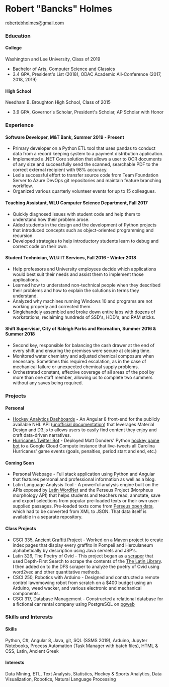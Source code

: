 # Robert "Bancks" Holmes
robertebholmes@gmail.com

### Education
#### College 
Washington and Lee University, Class of 2019
* Bachelor of Arts, Computer Science and Classics
* 3.4 GPA, President's List (2018), ODAC Academic All-Conference (2017, 2018, 2019)

#### High School
Needham B. Broughton High School, Class of 2015
* 3.9 GPA, Governor's Scholar, President's Scholar, AP Scholar with Honor

### Experience
#### Software Developer, M&T Bank, Summer 2019 - Present
* Primary developer on a Python ETL tool that uses pandas to conduct data from a record keeping system to a payment distribution application.
* Implemented a .NET Core solution that allows a user to OCR documents of any size and successfully send the scanned, searchable PDF to the correct external recipient with 98% accuracy. 
* Led a successful effort to transfer source code from Team Foundation Server to Azure DevOps git repositories and maintain feature branching workflow.
* Organized various quarterly volunteer events for up to 15 colleagues.

#### Teaching Assistant, WLU Computer Science Department, Fall 2017
* Quickly diagnosed issues with student code and help them to understand how their problem arose.
* Aided students in the design and the development of Python projects that introduced concepts such as object-oriented programming and recursion.
* Developed strategies to help introductory students learn to debug and correct code on their own.

#### Student Technician, WLU IT Services, Fall 2016 - Winter 2018
* Help professors and University employees decide which applications would best suit their needs and assist them to implement those applications.
* Learned how to understand non-technical people when they described their problems and how to explain the solutions in terms they understand.
* Analyzed why machines running Windows 10 and programs are not working properly and corrected them.
* Singlehandely assembled and broke down entire labs with dozens of workstations, reclaiming hundreds of SSD's, HDD's, and RAM sticks. 

#### Shift Supervisor, City of Raleigh Parks and Recreation, Summer 2016 & Summer 2018
* Second key, responsible for balancing the cash drawer at the end of every shift and ensuring the premises were secure at closing time.
* Monitored water chemistry and adjusted chemical composure when necessary. Sometimes this required escalation, as in the case of mechanical failure or unexpected chemical supply problems.
* Orchestrated constant, effective coverage of all areas of the pool by more than one staff member, allowing us to complete two summers without any saves being required. 

### Projects
#### Personal
* [Hockey Analytics Dashboards](https://github.com/holmesr19/canessiteui) - An Angular 8 front-end for the publicly available NHL API ([unofficial documentation](https://github.com/dword4/nhlapi#game-ids)) that leverages Material Design and D3.js to allows users to easily find content they enjoy and craft data-driven narratives.
* [Hurricanes Twitter Bot](https://twitter.com/HurricanesBot) - Deployed Matt Donders' Python [hockey game bot](https://github.com/mattdonders/nhl-twitter-bot) to a Google Cloud Compute instance that live-tweets all Carolina Hurricanes' game events (goals, penalties, period start and end, etc.)  
#### Coming Soon
* Personal Webpage - Full stack application using Python and Angular that features personal and professional information as well as a blog.
* Latin Language Analysis Tool - A powerful analysis engine built on the APIs exposed by [Latin WordNet](https://latinwordnet.exeter.ac.uk/) and the Perseus Project (Morpheus morphology API) that helps students and teachers read, annotate, save and export selections from popular pre-loaded texts or their own user-supplied passages. Pre-loaded texts come from [Perseus open data](https://www.perseus.tufts.edu/hopper/opensource/download), which had to be converted from XML to JSON. That data itself is available in a separate repository.

#### Class Projects
* CSCI 335, [Ancient Graffiti Project](http://ancientgraffiti.org/about/) - Worked on a Maven project to create index pages  that display every graffito in Pompeii and Herculaneum alphabetically by description using Java servlets and JSP's.
* Latin 326, The Poetry of Ovid - This project began as a [scraper](https://github.com/holmesr19/Classics_scraper) that used Depth-First Search to scrape the contents of the [The Latin Library](theLatinLibrary.com). I then added on to the DFS scraper to analyze the poetry of Ovid using word2vec and other quantitative methods. 
* CSCI 250, Robotics with Arduino - Designed and constructed a remote control lawnmowing robot from scratch on a $400 budget using an Arduino, weed wacker, and various electronic and mechanical components.
* CSCI 317, Database Management - Constructed a relational database for a fictional car rental company using PostgreSQL on [pgweb](https://github.com/sosedoff/pgweb)

### Skills and Interests
#### Skills 
Python, C#, Angular 8, Java, git, SQL (SSMS 2019), Arduino, Jupyter Notebooks, Process Automation (Task Manager with batch files), HTML & CSS, Latin, Ancient Greek

#### Interests
Data Mining, ETL, Text Analysis, Statistics, Hockey & Sports Analytics, Data Visualization, Robotics, Natural Language Processing
